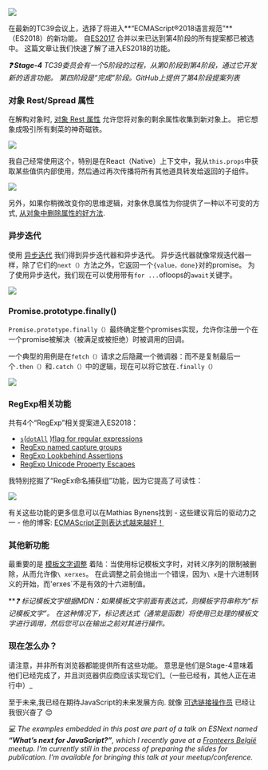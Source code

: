 ![](https://p0.ssl.qhimg.com/t019902c7bf8c4765f1.png)

在最新的TC39会议上，选择了将进入**“ECMAScript®2018语言规范”**（ES2018）的新功能。 自[ES2017](https://www.bram.us/2017/07/18/es2017-es8-language-features/) 合并以来已达到第4阶段的所有提案都已被选中。 这篇文章让我们快速了解了进入ES2018的功能。 

**_❓ Stage-4_** _TC39委员会有一个5阶段的过程，从第0阶段到第4阶段，通过它开发新的语言功能。 第四阶段是“完成”阶段。GitHub上提供了第4阶段提案列表_

### 对象 Rest/Spread 属性

在解构对象时, [对象 Rest 属性](https://github.com/tc39/proposal-object-rest-spread) 允许您将对象的剩余属性收集到新对象上。 把它想象成吸引所有剩菜的神奇磁铁。

![](https://p0.ssl.qhimg.com/t018ae788fa61f569f8.png)

我自己经常使用这个，特别是在React（Native）上下文中，我从`this.props`中获取某些值供内部使用，然后通过再次传播将所有其他道具转发给返回的子组件。

![](https://p0.ssl.qhimg.com/t01e5b700f55b4f0e33.png)

另外，如果你稍微改变你的思维逻辑，对象休息属性为你提供了一种以不可变的方式, [从对象中删除属性的好方法](https://www.bram.us/2018/01/10/javascript-removing-a-property-from-an-object-immutably-by-destructuring-it/).

### 异步迭代

使用 [异步迭代](https://github.com/tc39/proposal-async-iteration) 我们得到异步迭代器和异步迭代。 异步迭代器就像常规迭代器一样，除了它们的`next（）`方法之外，它返回一个`{value，done}`对的promise。 为了使用异步迭代，我们现在可以使用带有`for ...`ofloops的`await`关键字。

![](https://p0.ssl.qhimg.com/t0185be641b30d874d6.png)

### Promise.prototype.finally()

`Promise.prototype.finally（）`最终确定整个promises实现，允许你注册一个在一个promise被解决（被满足或被拒绝）时被调用的回调。

一个典型的用例是在`fetch（）`请求之后隐藏一个微调器：而不是复制最后一个`.then（）`和`.catch（）`中的逻辑，现在可以将它放在`.finally（）`

![](https://p0.ssl.qhimg.com/t013b661bef1e678083.png)

### RegExp相关功能

共有4个“RegExp”相关提案进入ES2018：

*   [`s`](https://github.com/tc39/proposal-regexp-dotall-flag)([`dotAll`](https://github.com/tc39/proposal-regexp-dotall-flag) )[flag for regular expressions](https://github.com/tc39/proposal-regexp-dotall-flag)
*   [RegExp named capture groups](https://github.com/tc39/proposal-regexp-named-groups)
*   [RegExp Lookbehind Assertions](https://github.com/tc39/proposal-regexp-lookbehind)
*   [RegExp Unicode Property Escapes](https://github.com/tc39/proposal-regexp-unicode-property-escapes)

我特别挖掘了“RegEx命名捕获组”功能，因为它提高了可读性：

![](https://p0.ssl.qhimg.com/t01759a10d90da7ecc7.png)

有关这些功能的更多信息可以在Mathias Bynens找到 - 这些建议背后的驱动力之一 - 他的博客: [ECMAScript正则表达式越来越好！](https://mathiasbynens.be/notes/es-regexp-proposals)

### 其他新功能

最重要的是 [模板文字调整](https://github.com/tc39/proposal-template-literal-revision) 着陆：当使用标记模板文字时，对转义序列的限制被删除，从而允许像`\ xerxes`。 在此调整之前会抛出一个错误，因为`\ x`是十六进制转义的开始，而'erxes`不是有效的十六进制值。

**_❓ 标记模板文字根据MDN：如果模板文字前面有表达式，则模板字符串称为“标记模板文字”。 在这种情况下，标记表达式（通常是函数）将使用已处理的模板文字进行调用，然后您可以在输出之前对其进行操作。_

### 现在怎么办？

请注意，并非所有浏览器都能提供所有这些功能。 意思是他们是Stage-4意味着他们已经完成了，并且浏览器供应商应该实现它们_（一些已经有，其他人正在进行中）_

至于未来,我已经在期待JavaScript的未来发展方向. 就像 [可选链接操作员](https://www.bram.us/2017/01/30/javascript-null-propagation-operator/) 已经让我很兴奋了 😊

_💻 The examples embedded in this post are part of a talk on ESNext named_ **_“What’s next for JavaScript?”_**_, which I recently gave at a_ [_Fronteers België_](https://fronteers.nl/vereniging/commissies/belgie) _meetup. I’m currently still in the process of preparing the slides for publication. I’m available for bringing this talk at your meetup/conference._
